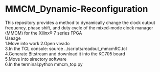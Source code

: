 # MMCM_Dynamic-Reconfiguration
This repository provides a method to dynamically change the clock output frequency, phase shift, and duty cycle of the mixed-mode clock manager (MMCM) for the Xilinx® 7 series FPGA  
Useage  
  1.Move into work 
  2.Open vivado  
  3.In the TCL console: source ../scripts/readout_mmcmRC.tcl  
  4.Generate Bitstream and download it into the KC705 board  
  5.Move into sirectory software  
  6.In the terminal:python mmcm_top.py  
  
